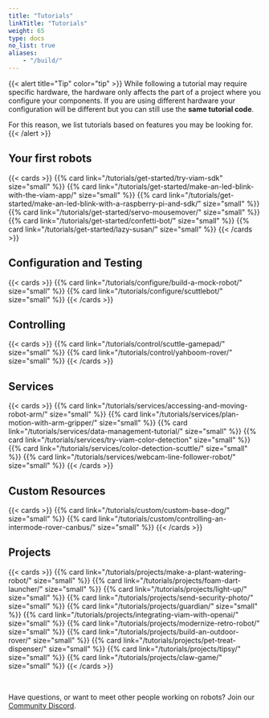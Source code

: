 ```yaml
---
title: "Tutorials"
linkTitle: "Tutorials"
weight: 65
type: docs
no_list: true
aliases:
    - "/build/"
---
```


{{< alert title="Tip" color="tip" >}}
While following a tutorial may require specific hardware, the hardware only affects the part of a project where you configure your components.
If you are using different hardware your configuration will be different but you can still use the **same tutorial code**.

For this reason, we list tutorials based on features you may be looking for.
{{< /alert >}}

## Your first robots

{{< cards >}}
    {{% card link="/tutorials/get-started/try-viam-sdk" size="small" %}}
    {{% card link="/tutorials/get-started/make-an-led-blink-with-the-viam-app/" size="small" %}}
    {{% card link="/tutorials/get-started/make-an-led-blink-with-a-raspberry-pi-and-sdk/" size="small" %}}
    {{% card link="/tutorials/get-started/servo-mousemover/" size="small" %}}
    {{% card link="/tutorials/get-started/confetti-bot/" size="small" %}}
    {{% card link="/tutorials/get-started/lazy-susan/" size="small" %}}
{{< /cards >}}

## Configuration and Testing

{{< cards >}}
    {{% card link="/tutorials/configure/build-a-mock-robot/" size="small" %}}
    {{% card link="/tutorials/configure/scuttlebot/" size="small" %}}
{{< /cards >}}

## Controlling

{{< cards >}}
    {{% card link="/tutorials/control/scuttle-gamepad/" size="small" %}}
    {{% card link="/tutorials/control/yahboom-rover/" size="small" %}}
{{< /cards >}}

## Services

{{< cards >}}
    {{% card link="/tutorials/services/accessing-and-moving-robot-arm/" size="small" %}}
    {{% card link="/tutorials/services/plan-motion-with-arm-gripper/" size="small" %}}
    {{% card link="/tutorials/services/data-management-tutorial/" size="small" %}}
    {{% card link="/tutorials/services/try-viam-color-detection" size="small" %}}
    {{% card link="/tutorials/services/color-detection-scuttle/" size="small" %}}
    {{% card link="/tutorials/services/webcam-line-follower-robot/" size="small" %}}
{{< /cards >}}

## Custom Resources

{{< cards >}}
    {{% card link="/tutorials/custom/custom-base-dog/" size="small" %}}
    {{% card link="/tutorials/custom/controlling-an-intermode-rover-canbus/" size="small" %}}
{{< /cards >}}

## Projects

{{< cards >}}
    {{% card link="/tutorials/projects/make-a-plant-watering-robot/" size="small" %}}
    {{% card link="/tutorials/projects/foam-dart-launcher/" size="small" %}}
    {{% card link="/tutorials/projects/light-up/" size="small" %}}
    {{% card link="/tutorials/projects/send-security-photo/" size="small" %}}
    {{% card link="/tutorials/projects/guardian/" size="small" %}}
    {{% card link="/tutorials/projects/integrating-viam-with-openai/" size="small" %}}
    {{% card link="/tutorials/projects/modernize-retro-robot/" size="small" %}}
    {{% card link="/tutorials/projects/build-an-outdoor-rover/" size="small" %}}
    {{% card link="/tutorials/projects/pet-treat-dispenser/" size="small" %}}
    {{% card link="/tutorials/projects/tipsy/" size="small" %}}
    {{% card link="/tutorials/projects/claw-game/" size="small" %}}
{{< /cards >}}

<br>

Have questions, or want to meet other people working on robots? Join our [Community Discord](https://discord.gg/viam).
